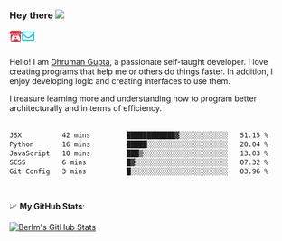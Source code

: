 ### Hey there <img src="https://media.giphy.com/media/hvRJCLFzcasrR4ia7z/giphy.gif" width="25px">

<a href="https://itch.io/profile/berlm">
  <img align="left" alt="Berlm's Itch" width="22px" src="/assets/itch-io.svg" />
</a>
<a href="mailto:me@berlm.me">
  <img align="left" alt="Email Berlm" width="22px" src="/assets/envelope.svg" />
</a>

<br />  
<br />  
  
Hello! I am [Dhruman Gupta](https://berlm.me/), a passionate self-taught developer. I love creating programs that help me or others do things faster. In addition, I enjoy developing logic and creating interfaces to use them.  

I treasure learning more and understanding how to program better architecturally and in terms of efficiency.  
<br />

<!--START_SECTION:waka-->
```text
JSX          42 mins         ████████████▓░░░░░░░░░░░░   51.15 % 
Python       16 mins         █████░░░░░░░░░░░░░░░░░░░░   20.04 % 
JavaScript   10 mins         ███▒░░░░░░░░░░░░░░░░░░░░░   13.03 % 
SCSS         6 mins          █▓░░░░░░░░░░░░░░░░░░░░░░░   07.32 % 
Git Config   3 mins          █░░░░░░░░░░░░░░░░░░░░░░░░   03.96 % 
```
<!--END_SECTION:waka-->
<br />  

📈 **My GitHub Stats**:  

[![Berlm's GitHub Stats](https://github-readme-stats.vercel.app/api?username=dhrumangupta&theme=gotham&show_icons=true&count_private=true)](https://berlm.me)
